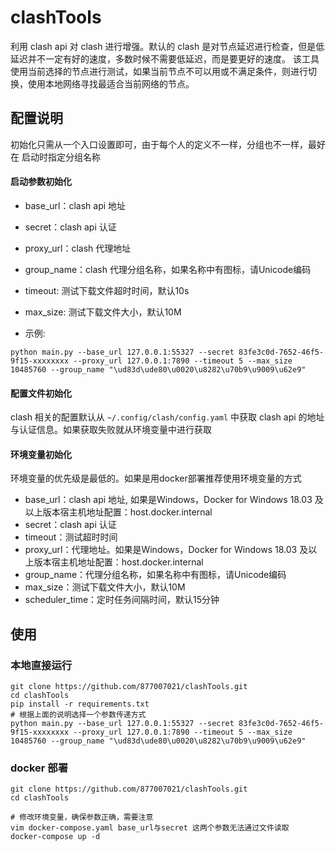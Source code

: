 # clashTools

利用 clash api 对 clash 进行增强。默认的 clash 是对节点延迟进行检查，但是低延迟并不一定有好的速度，多数时候不需要低延迟，而是要更好的速度。
该工具使用当前选择的节点进行测试，如果当前节点不可以用或不满足条件，则进行切换，使用本地网络寻找最适合当前网络的节点。

## 配置说明

初始化只需从一个入口设置即可，由于每个人的定义不一样，分组也不一样，最好在 启动时指定分组名称

#### 启动参数初始化

- base_url：clash api 地址
- secret：clash api 认证
- proxy_url：clash 代理地址
- group_name：clash 代理分组名称，如果名称中有图标，请Unicode编码
- timeout: 测试下载文件超时时间，默认10s
- max_size: 测试下载文件大小，默认10M

- 示例:

```shell
python main.py --base_url 127.0.0.1:55327 --secret 83fe3c0d-7652-46f5-9f15-xxxxxxxx --proxy_url 127.0.0.1:7890 --timeout 5 --max_size 10485760 --group_name "\ud83d\ude80\u0020\u8282\u70b9\u9009\u62e9"
```

#### 配置文件初始化

clash 相关的配置默认从 `~/.config/clash/config.yaml` 中获取 clash api 的地址与认证信息。如果获取失败就从环境变量中进行获取

#### 环境变量初始化

环境变量的优先级是最低的。如果是用docker部署推荐使用环境变量的方式

- base_url：clash api 地址, 如果是Windows，Docker for Windows 18.03 及以上版本宿主机地址配置：host.docker.internal
- secret：clash api 认证
- timeout：测试超时时间
- proxy_url：代理地址。如果是Windows，Docker for Windows 18.03 及以上版本宿主机地址配置：host.docker.internal
- group_name：代理分组名称，如果名称中有图标，请Unicode编码
- max_size：测试下载文件大小，默认10M
- scheduler_time：定时任务间隔时间，默认15分钟

## 使用
### 本地直接运行
```shell
git clone https://github.com/877007021/clashTools.git
cd clashTools
pip install -r requirements.txt
# 根据上面的说明选择一个参数传递方式
python main.py --base_url 127.0.0.1:55327 --secret 83fe3c0d-7652-46f5-9f15-xxxxxxxx --proxy_url 127.0.0.1:7890 --timeout 5 --max_size 10485760 --group_name "\ud83d\ude80\u0020\u8282\u70b9\u9009\u62e9"
```

### docker 部署
```shell
git clone https://github.com/877007021/clashTools.git
cd clashTools

# 修改环境变量，确保参数正确，需要注意 
vim docker-compose.yaml base_url与secret 这两个参数无法通过文件读取
docker-compose up -d
```